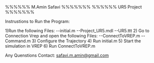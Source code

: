 %%%%%% M.Amin Safavi %%%%%%%
%%%%%%  UR5 Project  %%%%%%%


Instrustions to Run the Program:

1)Run the following Files:
	--initial.m
	--Project_UR5.mdl
	--UR5.ttt
2) Go to Connection Vrep and open the following Files:
	--ConnectToVREP.m
	--Command.m
3) Configure the Trajectory
4) Run  initial.m
5) Start the simulation in VREP
6) Run ConnectToVREP.m




Any Quenstions Contact:
safavi.m.amin@gmail.com
